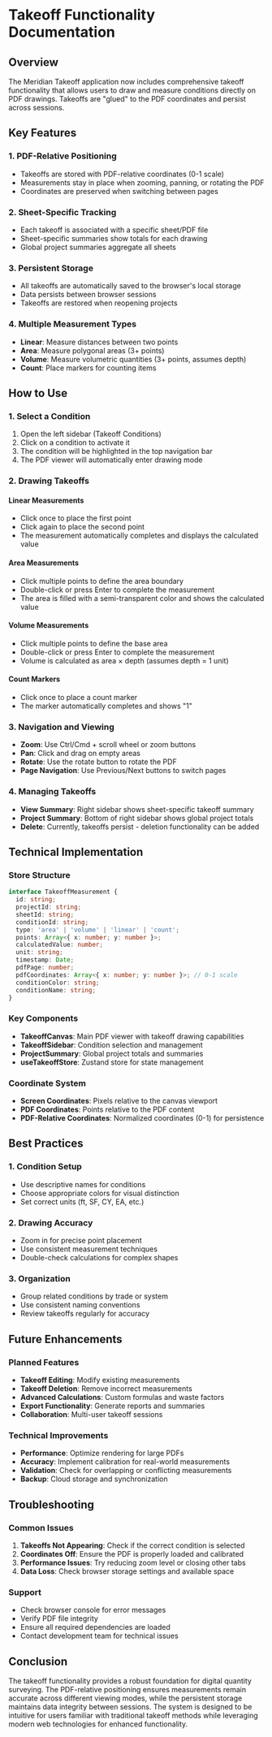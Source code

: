 # Takeoff Functionality Documentation

## Overview

The Meridian Takeoff application now includes comprehensive takeoff functionality that allows users to draw and measure conditions directly on PDF drawings. Takeoffs are "glued" to the PDF coordinates and persist across sessions.

## Key Features

### 1. **PDF-Relative Positioning**
- Takeoffs are stored with PDF-relative coordinates (0-1 scale)
- Measurements stay in place when zooming, panning, or rotating the PDF
- Coordinates are preserved when switching between pages

### 2. **Sheet-Specific Tracking**
- Each takeoff is associated with a specific sheet/PDF file
- Sheet-specific summaries show totals for each drawing
- Global project summaries aggregate all sheets

### 3. **Persistent Storage**
- All takeoffs are automatically saved to the browser's local storage
- Data persists between browser sessions
- Takeoffs are restored when reopening projects

### 4. **Multiple Measurement Types**
- **Linear**: Measure distances between two points
- **Area**: Measure polygonal areas (3+ points)
- **Volume**: Measure volumetric quantities (3+ points, assumes depth)
- **Count**: Place markers for counting items

## How to Use

### 1. **Select a Condition**
1. Open the left sidebar (Takeoff Conditions)
2. Click on a condition to activate it
3. The condition will be highlighted in the top navigation bar
4. The PDF viewer will automatically enter drawing mode

### 2. **Drawing Takeoffs**

#### Linear Measurements
- Click once to place the first point
- Click again to place the second point
- The measurement automatically completes and displays the calculated value

#### Area Measurements
- Click multiple points to define the area boundary
- Double-click or press Enter to complete the measurement
- The area is filled with a semi-transparent color and shows the calculated value

#### Volume Measurements
- Click multiple points to define the base area
- Double-click or press Enter to complete the measurement
- Volume is calculated as area × depth (assumes depth = 1 unit)

#### Count Markers
- Click once to place a count marker
- The marker automatically completes and shows "1"

### 3. **Navigation and Viewing**
- **Zoom**: Use Ctrl/Cmd + scroll wheel or zoom buttons
- **Pan**: Click and drag on empty areas
- **Rotate**: Use the rotate button to rotate the PDF
- **Page Navigation**: Use Previous/Next buttons to switch pages

### 4. **Managing Takeoffs**
- **View Summary**: Right sidebar shows sheet-specific takeoff summary
- **Project Summary**: Bottom of right sidebar shows global project totals
- **Delete**: Currently, takeoffs persist - deletion functionality can be added

## Technical Implementation

### Store Structure
```typescript
interface TakeoffMeasurement {
  id: string;
  projectId: string;
  sheetId: string;
  conditionId: string;
  type: 'area' | 'volume' | 'linear' | 'count';
  points: Array<{ x: number; y: number }>;
  calculatedValue: number;
  unit: string;
  timestamp: Date;
  pdfPage: number;
  pdfCoordinates: Array<{ x: number; y: number }>; // 0-1 scale
  conditionColor: string;
  conditionName: string;
}
```

### Key Components
- **TakeoffCanvas**: Main PDF viewer with takeoff drawing capabilities
- **TakeoffSidebar**: Condition selection and management
- **ProjectSummary**: Global project totals and summaries
- **useTakeoffStore**: Zustand store for state management

### Coordinate System
- **Screen Coordinates**: Pixels relative to the canvas viewport
- **PDF Coordinates**: Points relative to the PDF content
- **PDF-Relative Coordinates**: Normalized coordinates (0-1) for persistence

## Best Practices

### 1. **Condition Setup**
- Use descriptive names for conditions
- Choose appropriate colors for visual distinction
- Set correct units (ft, SF, CY, EA, etc.)

### 2. **Drawing Accuracy**
- Zoom in for precise point placement
- Use consistent measurement techniques
- Double-check calculations for complex shapes

### 3. **Organization**
- Group related conditions by trade or system
- Use consistent naming conventions
- Review takeoffs regularly for accuracy

## Future Enhancements

### Planned Features
- **Takeoff Editing**: Modify existing measurements
- **Takeoff Deletion**: Remove incorrect measurements
- **Advanced Calculations**: Custom formulas and waste factors
- **Export Functionality**: Generate reports and summaries
- **Collaboration**: Multi-user takeoff sessions

### Technical Improvements
- **Performance**: Optimize rendering for large PDFs
- **Accuracy**: Implement calibration for real-world measurements
- **Validation**: Check for overlapping or conflicting measurements
- **Backup**: Cloud storage and synchronization

## Troubleshooting

### Common Issues
1. **Takeoffs Not Appearing**: Check if the correct condition is selected
2. **Coordinates Off**: Ensure the PDF is properly loaded and calibrated
3. **Performance Issues**: Try reducing zoom level or closing other tabs
4. **Data Loss**: Check browser storage settings and available space

### Support
- Check browser console for error messages
- Verify PDF file integrity
- Ensure all required dependencies are loaded
- Contact development team for technical issues

## Conclusion

The takeoff functionality provides a robust foundation for digital quantity surveying. The PDF-relative positioning ensures measurements remain accurate across different viewing modes, while the persistent storage maintains data integrity between sessions. The system is designed to be intuitive for users familiar with traditional takeoff methods while leveraging modern web technologies for enhanced functionality.
